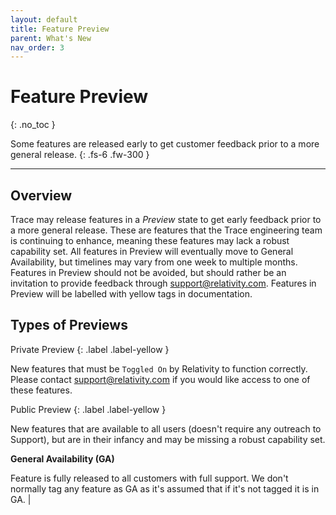 ```yaml
---
layout: default
title: Feature Preview
parent: What's New
nav_order: 3
---
```


# Feature Preview
{: .no_toc }

Some features are released early to get customer feedback prior to a more general release.
{: .fs-6 .fw-300 }

---

## Overview
Trace may release features in a *Preview* state to get early feedback prior to a more general release. These are features that the Trace engineering team is continuing to enhance, meaning these features may lack a robust capability set. All features in Preview will eventually move to General Availability, but timelines may vary from one week to multiple months. Features in Preview should not be avoided, but should rather be an invitation to provide feedback through [support@relativity.com](mailto:support@relativity.com). Features in Preview will be labelled with yellow tags in documentation.


## Types of Previews

Private Preview 
{: .label .label-yellow }

New features that must be `Toggled On` by Relativity to function correctly. Please contact [support@relativity.com](mailto:support@relativity.com) if you would like access to one of these features.

Public Preview 
{: .label .label-yellow }

New features that are available to all users (doesn't require any outreach to Support), but are in their infancy and may be missing a robust capability set.

**General Availability (GA)**

Feature is fully released to all customers with full support. We don't normally tag any feature as GA as it's assumed that if it's not tagged it is in GA. |